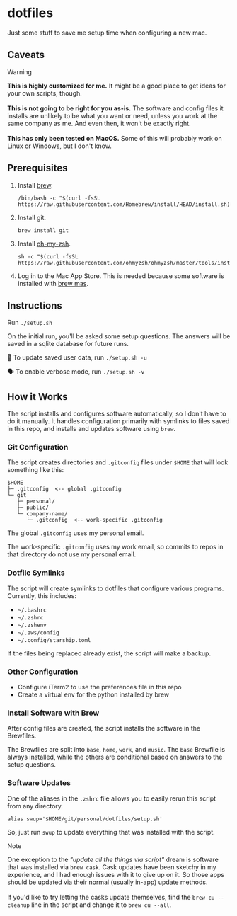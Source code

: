 # dotfiles

Just some stuff to save me setup time when configuring a new mac.

## Caveats

> [!WARNING]
> **This is highly customized for me.** It might be a good place to get ideas for your own scripts, though.<br><br>**This is not going to be right for you as-is.** The software and config files it installs are unlikely to be what you want or need, unless you work at the same company as me. And even then, it won't be exactly right.<br><br>**This has only been tested on MacOS.** Some of this will probably work on Linux or Windows, but I don't know.

## Prerequisites

1. Install [brew](https://brew.sh).
    ```
    /bin/bash -c "$(curl -fsSL https://raw.githubusercontent.com/Homebrew/install/HEAD/install.sh)"
    ```
1. Install git.
    ```
    brew install git
    ```
1. Install [oh-my-zsh](http://ohmyz.sh).
    ```
    sh -c "$(curl -fsSL https://raw.githubusercontent.com/ohmyzsh/ohmyzsh/master/tools/install.sh)"
    ```
1. Log in to the Mac App Store. This is needed because some software is installed with [brew mas](https://formulae.brew.sh/formula/mas).

## Instructions

Run `./setup.sh`

On the initial run, you'll be asked some setup questions. The answers will be saved in a sqlite database for future runs.

💾 To update saved user data, run `./setup.sh -u`

🗣️ To enable verbose mode, run `./setup.sh -v`

## How it Works

The script installs and configures software automatically, so I don't have to do it manually. It handles configuration primarily with symlinks to files saved in this repo, and installs and updates software using `brew`.

### Git Configuration

The script creates directories and `.gitconfig` files under `$HOME` that will look something like this:

```
$HOME
├─ .gitconfig  <-- global .gitconfig
└─ git
   ├─ personal/
   ├─ public/
   └─ company-name/
      └─ .gitconfig  <-- work-specific .gitconfig
```

The global `.gitconfig` uses my personal email.

The work-specific `.gitconfig` uses my work email, so commits to repos in that directory do not use my personal email.

### Dotfile Symlinks

The script will create symlinks to dotfiles that configure various programs. Currently, this includes:

* `~/.bashrc`
* `~/.zshrc`
* `~/.zshenv`
* `~/.aws/config`
* `~/.config/starship.toml`

If the files being replaced already exist, the script will make a backup.

### Other Configuration

* Configure iTerm2 to use the preferences file in this repo
* Create a virtual env for the python installed by brew

### Install Software with Brew

After config files are created, the script installs the software in the Brewfiles.

The Brewfiles are split into `base`, `home`, `work`, and `music`. The `base` Brewfile is always installed, while the others are conditional based on answers to the setup questions.

### Software Updates

One of the aliases in the `.zshrc` file allows you to easily rerun this script from any directory.
```
alias swup='$HOME/git/personal/dotfiles/setup.sh'
```
So, just run `swup` to update everything that was installed with the script.

> [!NOTE]
> One exception to the _"update all the things via script"_ dream is software that was installed via `brew cask`. Cask updates have been sketchy in my experience, and I had enough issues with it to give up on it. So those apps should be updated via their normal (usually in-app) update methods.<br><br>If you'd like to try letting the casks update themselves, find the `brew cu --cleanup` line in the script and change it to `brew cu --all`.
